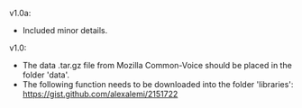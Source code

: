 v1.0a:
* Included minor details.

v1.0:
* The data .tar.gz file from Mozilla Common-Voice should be placed in the folder 'data'.
* The following function needs to be downloaded into the folder 'libraries': https://gist.github.com/alexalemi/2151722
